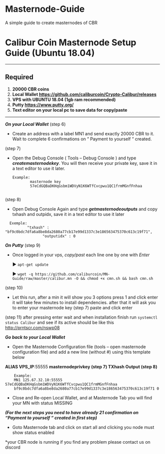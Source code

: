 # Masternode-Guide
A simple guide to create masternodes of CBR


# Calibur Coin Masternode Setup Guide (Ubuntu 18.04)
***
## Required
1) **20000 CBR coins**
2) **Local Wallet https://github.com/caliburcoin/Crypto-Calibur/releases**
3) **VPS with UBUNTU 18.04 (1gb ram recommended)** 
4) **Putty https://www.putty.org/**
5) **Text editor on your local pc to save data for copy/paste**
***

***On your Local Wallet*** (step 6)
* Create an address with a label MN1 and send exactly 20000 CBR to it. Wait to complete 6 confirmations on “ Payment to yourself “ created.

(step 7)
* Open the Debug Console ( Tools – Debug Console ) and type ***createmasternodekey***.
You will then receive your private key, save it in a text editor to use it later.
  ```
  Example:
          masternode key
          57eCdGQBaDKHqGsbm1WDVyN1K6WTfCvcpwu1QC1frmMGnfFnhaa


  ```
(step 8)
* Open Debug Console Again and type ***getmasternodeoutputs*** 
and copy txhash and outpidx, save it in a text editor to use it later
```
  Exemple:
          "txhash" : "bf9c0bdc7dfa6a8be8da2680a77cb17e99d1337c3e186563475370c613c19f71",
		         "outputidx" : 0
 ```
***On Putty*** (step 9)

* Once logged in your vps, *copy/past* each line one by one with *Enter*

	:arrow_forward: `apt-get update`

	:arrow_forward: `wget -q https://github.com/caliburcoin/MN-Guide/raw/master/calibur.mn -O && chmod +x cmn.sh && bash cmn.sh`

(step 10)
* Let this run, after a min it will show you 3 options press 1 and click enter 
it will take few minutes to install dependencies. after that it will ask you to enter your masternode key (step 7) paste and click enter

(step 11)
after pressing enter wait and when installation finish run `systemctl status Calibur` and see if its  active should be like this http://prntscr.com/nswp08

***Go back to your Local Wallet***

* Open the Masternode Configuration file (tools – open masternode configuration file) and add a new line (without #) using this template below 

**ALIAS VPS_IP**:55555 **masternodeprivkey (step 7) TXhash Output (step 8)**

		Example:
		MN1 125.67.32.10:55555 57eCdGQBaDKHqGsbm1WDVyN1K6WTfCvcpwu1QC1frmMGnfFnhaa 
		bf9c0bdc7dfa6a8be8da2680a77cb17e99d1337c3e186563475370c613c19f71 0

* Close and Re-open Local Wallet, and at Masternode Tab you will find your MN with status MISSING

***(For the next steps you need to have already 21 confirmation on “Payment to yourself “ created in first step)***

* Goto Masternode tab and click on start all and clicking you node must show status  enabled

*your CBR node is running if you find any problem please contact us on discord

